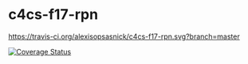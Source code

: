 # c4cs-f17-rpn

https://travis-ci.org/alexisopsasnick/c4cs-f17-rpn.svg?branch=master

<a href='https://coveralls.io/github/alexisopsasnick/c4cs-f17-rpn?branch=master'><img src='https://coveralls.io/repos/github/alexisopsasnick/c4cs-f17-rpn/badge.svg?branch=master' alt='Coverage Status' /></a>
